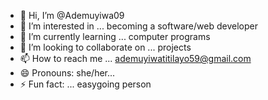 - 👋 Hi, I’m @Ademuyiwa09
- 👀 I’m interested in ... becoming a software/web developer 
- 🌱 I’m currently learning ... computer programs
- 💞️ I’m looking to collaborate on ... projects
- 📫 How to reach me ... ademuyiwatitilayo59@gmail.com
- 😄 Pronouns: she/her...
- ⚡ Fun fact: ... easygoing person 

<!---
Ademuyiwa09/Ademuyiwa09 is a ✨ special ✨ repository because its `README.md` (this file) appears on your GitHub profile.
You can click the Preview link to take a look at your changes.
--->
